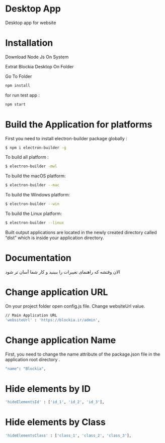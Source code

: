 # Desktop App
Desktop app for website

# Installation
Download Node Js On System

Extrat Blockia Desktop On Folder

Go To Folder
```bash
npm install
```
 for run test app :
 ```bash
npm start
```

# Build the Application for platforms
First you need to install electron-builder package globally :
```bash
$ npm i electron-builder -g
```
To build all platform :
```bash
$ electron-builder -mwl
```
To build the macOS platform:
```bash
$ electron-builder --mac
```
To build the Windows platform:
```bash
$ electron-builder --win
```
To build the Linux platform:
```bash
$ electron-builder --linux
```

Built output applications are located in the newly created directory called “dist” which is inside your application directory.

# Documentation
الان وقتشه که راهنمای تغییرات را ببینید و کار شما آسان تر شود

# Change application URL
On your project folder open config.js file. Change websiteUrl value.
```bash
// Main Application URL
'websiteUrl' : 'https://blockia.ir/admin',
```
# Change application Name
First, you need to change the name attribute of the package.json file in the application root directory .
```bash
"name": "Blockia",
```
# Hide elements by ID
```bash
'hideElementsId' : ['id_1', 'id_2', 'id_3'],
```
# Hide elements by Class
```bash
'hideElementsClass' : ['class_1', 'class_2', 'class_3'],
```
